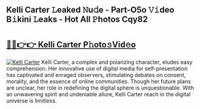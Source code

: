 ## Kelli Carter 𝙻eaked 𝙽u𝚍e - Part-O5o 𝚅𝚒deo B𝚒kini 𝙻eaks - Hot All 𝙿hotos Cqy82

# <h2><a href="http://ld1i6t.urlbe.top/?page=Kelli+Carter">🔗🔗👉👉 Kelli Carter P𝚑oto𝚜Vid𝚎o</a></h2>

[![Kelli Carter](https://i.imgur.com/eBuTRDB.gif)](http://ld1i6t.urlbe.top/?page=Kelli+Carter)
Kelli Carter, a complex and polarizing character, eludes easy comprehension. Her innovative use of digital media for self-presentation has captivated and enraged observers, stimulating debates on consent, morality, and the essence of online communities. Though her future plans are unclear, her role in redefining the digital sphere is unquestionable. With an unwavering spirit and undeniable allure, Kelli Carter reach in the digital universe is limitless.
